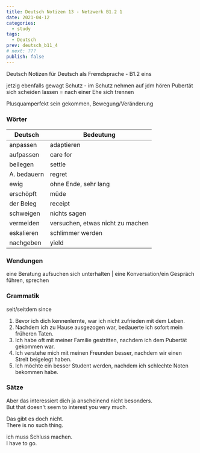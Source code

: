 ```yaml
---
title: Deutsch Notizen 13 - Netzwerk B1.2 1
date: 2021-04-12
categories:
  - study
tags:
  - Deutsch
prev: deutsch_b11_4
# next: ???
publish: false
---
```


Deutsch Notizen für Deutsch als Fremdsprache - B1.2 eins

<!-- more -->

jetzig
ebenfalls
gewagt
Schutz - im Schutz nehmen
auf jdm hören
Pubertät
sich scheiden lassen = nach einer Ehe sich trennen

Plusquamperfekt
sein gekommen, Bewegung/Veränderung

### Wörter

| Deutsch     | Bedeutung                        |
| ----------- | -------------------------------- |
| anpassen    | adaptieren                       |
| aufpassen   | care for                         |
| beilegen    | settle                           |
| A. bedauern | regret                           |
| ewig        | ohne Ende, sehr lang             |
| erschöpft   | müde                             |
| der Beleg   | receipt                          |
| schweigen   | nichts sagen                     |
| vermeiden   | versuchen, etwas nicht zu machen |
| eskalieren  | schlimmer werden                 |
| nachgeben   | yield                            |

### Wendungen

eine Beratung aufsuchen
sich unterhalten | eine Konversation/ein Gespräch führen, sprechen

### Grammatik

seit/seitdem since

1. Bevor ich dich kennenlernte, war ich nicht zufrieden mit dem Leben.
2. Nachdem ich zu Hause ausgezogen war, bedauerte ich sofort mein früheren Taten.
3. Ich habe oft mit meiner Familie gestritten, nachdem ich dem Pubertät gekommen war.
4. Ich verstehe mich mit meinen Freunden besser, nachdem wir einen Streit beigelegt haben.
5. Ich möchte ein besser Student werden, nachdem ich schlechte Noten bekommen habe.

### Sätze

Aber das interessiert dich ja anscheinend nicht besonders.  
But that doesn't seem to interest you very much.

Das gibt es doch nicht.  
There is no such thing.

ich muss Schluss machen.  
I have to go.
